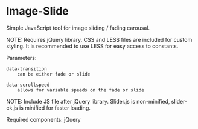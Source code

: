 Image-Slide
===========

Simple JavaScript tool for image sliding / fading carousal. 


NOTE: Requires jQuery library.   CSS and LESS files are included for custom styling.  It is recommended to use LESS for easy access to constants. 



Parameters: 

	data-transition
		can be either fade or slide

	data-scrollspeed
		allows for variable speeds on the fade or slide
	
	

NOTE:  Include JS file after jQuery library.  Slider.js is non-minified, slider-ck.js is minified for faster loading.


Required components:
jQuery